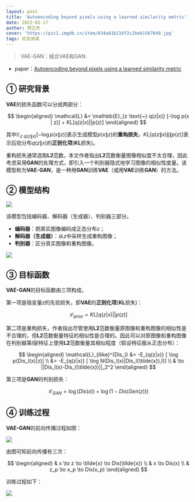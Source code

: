 ```yaml
---
layout: post
title: 'Autoencoding beyond pixels using a learned similarity metric'
date: 2022-02-17
author: 郑之杰
cover: 'https://pic1.imgdb.cn/item/634a81b116f2c2beb1567640.jpg'
tags: 论文阅读
---
```


> VAE-GAN：结合VAE和GAN.

- paper：[Autoencoding beyond pixels using a learned similarity metric](https://arxiv.org/abs/1512.09300)

## ① 研究背景

**VAE**的损失函数可以分成两部分：

$$ \begin{aligned} \mathcal{L}  &= \mathbb{E}_{z \text{~} q(z|x)} [-\log p(x | z)] + KL[q(z|x)||p(z)] \end{aligned} $$

其中$\mathbb{E}_{z \text{~} q(z\|x)} [-\log p(x \| z)]$表示生成模型$p(x\|z)$的**重构损失**，$KL[q(z\|x)\|\|p(z)]$表示后验分布$q(z\|x)$的**正则化项**(**KL**损失)。

重构损失通常选取**L2**范数。本文作者指出**L2**范数衡量图像相似度不太合理，因此考虑采用**GAN**的处理方式，即引入一个判别器隐式地学习图像的相似性度量。该模型称为**VAE-GAN**，是一种用**GAN**训练**VAE**（或用**VAE**训练**GAN**）的方法。

## ② 模型结构

![](https://pic1.imgdb.cn/item/634b621e16f2c2beb18db84c.jpg)

该模型包括编码器、解码器（生成器）、判别器三部分。
- **编码器**：把真实图像编码成正态分布$z$；
- **解码器（生成器）**：从$z$中采样生成重构图像；
- **判别器**：区分真实图像和重构图像。

![](https://pic1.imgdb.cn/item/634b626716f2c2beb18e1e40.jpg)

## ③ 目标函数

**VAE-GAN**的目标函数由三项构成。

第一项是隐变量$z$的先验损失，即**VAE**的**正则化项**(**KL**损失)：

$$  \mathcal{L}_{prior}  = KL[q(z|x)||p(z)] $$

第二项是重构损失，作者指出尽管使用**L2**范数衡量原图像和重构图像的相似性是不合理的，但**L2**范数衡量特征的相似性是合理的。因此可以对原图像和重构图像在判别器第$l$层特征上使用**L2**范数衡量其相似程度（假设特征服从正态分布）：

$$ \begin{aligned} \mathcal{L}_{llike}^{Dis_l}  &= -E_{q(z|x)} [ \log p(Dis_l(x)|z)] \\ &= -E_{q(z|x)} [ \log N(Dis_l(x)|Dis_l(\tilde{x}),I)]  \\ & \to ||Dis_l(x)-Dis_l(\tilde{x})||_2^2 \end{aligned} $$

第三项是**GAN**的判别损失：

$$  \mathcal{L}_{GAN}  = \log (Dis(x)) + \log (1-Dis(Gen(z))) $$

## ④ 训练过程

**VAE-GAN**的前向传播过程如图：

![](https://pic1.imgdb.cn/item/634b66ac16f2c2beb194088b.jpg)

由图可知前向传播有三次：

$$ \begin{aligned} & x \to z \to \tilde{x} \to Dis(\tilde{x}) \\ & x \to Dis(x) \\ & z_p \to x_p \to Dis(x_p) \end{aligned} $$

训练过程如下：

![](https://pic1.imgdb.cn/item/634b679216f2c2beb1953e1b.jpg)